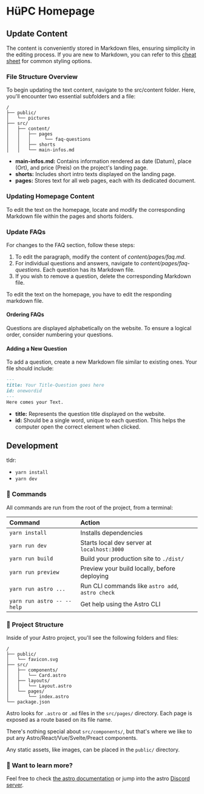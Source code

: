 # HüPC Homepage

## Update Content

The content is conveniently stored in Markdown files, ensuring simplicity in the editing process. If you are new to Markdown, you can refer to this [cheat sheet](https://www.markdownguide.org/cheat-sheet/) for common styling options.

### File Structure Overview

To begin updating the text content, navigate to the src/content folder. Here, you'll encounter two essential subfolders and a file:

```
/
├── public/
│   └── pictures
├── src/
│   ├── content/
│   │   ├── pages
│   │   │     └── faq-questions
│   │   ├── shorts
│   │   └── main-infos.md
```

* **main-infos.md:** Contains information rendered as date (Datum), place (Ort), and price (Preis) on the project's landing page.
* **shorts:** Includes short intro texts displayed on the landing page.
* **pages:** Stores text for all web pages, each with its dedicated document.

### Updating Homepage Content
To edit the text on the homepage, locate and modify the corresponding Markdown file within the pages and shorts folders.

### Update FAQs

For changes to the FAQ section, follow these steps:

1. To edit the paragraph, modify the content of *content/pages/faq.md*.
2. For individual questions and answers, navigate to *content/pages/faq-questions*. Each question has its Markdown file.
3. If you wish to remove a question, delete the corresponding Markdown file.

To edit the text on the homepage, you have to edit the responding markdown file.

#### Ordering FAQs

Questions are displayed alphabetically on the website. To ensure a logical order, consider numbering your questions.

#### Adding a New Question

To add a question, create a new Markdown file similar to existing ones. Your file should include:

```example.md
---
title: Your Title-Question goes here
id: onewordid
---
Here comes your Text.
```

* **title:** Represents the question title displayed on the website.
* **id:** Should be a single word, unique to each question. This helps the computer open the correct element when clicked.


## Development 

tldr:
  * `yarn install`
  * `yarn dev`

### 🧞 Commands

All commands are run from the root of the project, from a terminal:

| Command                   | Action                                           |
| :------------------------ | :----------------------------------------------- |
| `yarn install`             | Installs dependencies                            |
| `yarn run dev`             | Starts local dev server at `localhost:3000`      |
| `yarn run build`           | Build your production site to `./dist/`          |
| `yarn run preview`         | Preview your build locally, before deploying     |
| `yarn run astro ...`       | Run CLI commands like `astro add`, `astro check` |
| `yarn run astro -- --help` | Get help using the Astro CLI                     |


### 🚀 Project Structure

Inside of your Astro project, you'll see the following folders and files:

```
/
├── public/
│   └── favicon.svg
├── src/
│   ├── components/
│   │   └── Card.astro
│   ├── layouts/
│   │   └── Layout.astro
│   └── pages/
│       └── index.astro
└── package.json
```

Astro looks for `.astro` or `.md` files in the `src/pages/` directory. Each page is exposed as a route based on its file name.

There's nothing special about `src/components/`, but that's where we like to put any Astro/React/Vue/Svelte/Preact components.

Any static assets, like images, can be placed in the `public/` directory.

### 👀 Want to learn more?

Feel free to check [the astro documentation](https://docs.astro.build) or jump into the astro [Discord server](https://astro.build/chat).
